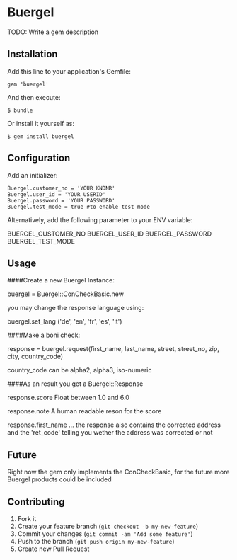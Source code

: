 # Buergel

TODO: Write a gem description

## Installation

Add this line to your application's Gemfile:

    gem 'buergel'

And then execute:

    $ bundle

Or install it yourself as:

    $ gem install buergel

## Configuration

Add an initializer:

    Buergel.customer_no = 'YOUR KNDNR'
    Buergel.user_id = 'YOUR USERID'
    Buergel.password = 'YOUR PASSWORD'
    Buergel.test_mode = true #to enable test mode

Alternatively, add the following parameter to your ENV variable:

  BUERGEL_CUSTOMER_NO
  BUERGEL_USER_ID
  BUERGEL_PASSWORD
  BUERGEL_TEST_MODE


## Usage

####Create a new Buergel Instance:

  buergel = Buergel::ConCheckBasic.new

you may change the response language using:

  buergel.set_lang ('de', 'en', 'fr', 'es', 'it')

####Make a boni check:

  response = buergel.request(first_name, last_name, street, street_no, zip, city, country_code)

country_code can be alpha2, alpha3, iso-numeric

####As an result you get a Buergel::Response

  response.score Float between 1.0 and 6.0

  response.note A human readable reson for the score
  
  response.first_name … the response also contains the corrected address and the 'ret_code' telling you wether the address was corrected or not


## Future

Right now the gem only implements the ConCheckBasic, for the future more Buergel products could be included 

## Contributing

1. Fork it
2. Create your feature branch (`git checkout -b my-new-feature`)
3. Commit your changes (`git commit -am 'Add some feature'`)
4. Push to the branch (`git push origin my-new-feature`)
5. Create new Pull Request
